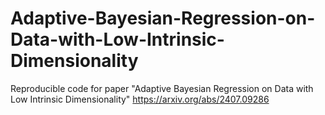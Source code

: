 # Adaptive-Bayesian-Regression-on-Data-with-Low-Intrinsic-Dimensionality
Reproducible code for paper "Adaptive Bayesian Regression on Data with Low Intrinsic Dimensionality" https://arxiv.org/abs/2407.09286
